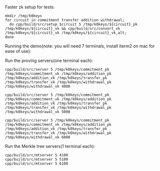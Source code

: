 Faster zk setup for tests:

```
mkdir /tmp/k0keys
for circuit in commitment transfer addition withdrawal;
  do cpp/build/src/setup $circuit 5 /tmp/k0keys/${circuit}_pk /tmp/k0keys/${circuit}_vk && cpp/build/src/convert_vk /tmp/k0keys/${circuit}_vk /tmp/k0keys/${circuit}_vk_alt;
done
```

Running the demo(note: you will need 7 terminals, install iterm2 on mac for ease of use):

Run the proving servers(one terminal each):
```
cpp/build/src/server 5 /tmp/k0keys/commitment_pk /tmp/k0keys/commitment_vk /tmp/k0keys/addition_pk /tmp/k0keys/addition_vk /tmp/k0keys/transfer_pk /tmp/k0keys/transfer_vk /tmp/k0keys/withdrawal_pk /tmp/k0keys/withdrawal_vk 4000

cpp/build/src/server 5 /tmp/k0keys/commitment_pk /tmp/k0keys/commitment_vk /tmp/k0keys/addition_pk /tmp/k0keys/addition_vk /tmp/k0keys/transfer_pk /tmp/k0keys/transfer_vk /tmp/k0keys/withdrawal_pk /tmp/k0keys/withdrawal_vk 5000

cpp/build/src/server 5 /tmp/k0keys/commitment_pk /tmp/k0keys/commitment_vk /tmp/k0keys/addition_pk /tmp/k0keys/addition_vk /tmp/k0keys/transfer_pk /tmp/k0keys/transfer_vk /tmp/k0keys/withdrawal_pk /tmp/k0keys/withdrawal_vk 6000
```

Run the Merkle tree servers(1 terminal each):

```
cpp/build/src/mtserver 5 4100
cpp/build/src/mtserver 5 5100
cpp/build/src/mtserver 5 6100
```
